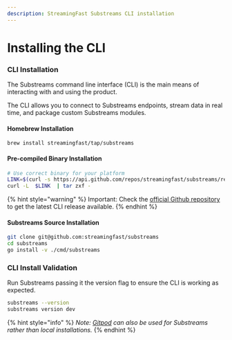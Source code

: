 ```yaml
---
description: StreamingFast Substreams CLI installation
---
```


# Installing the CLI

### CLI Installation

The Substreams command line interface (CLI) is the main means of interacting with and using the product.

The CLI allows you to connect to Substreams endpoints, stream data in real time, and package custom Substreams modules.

#### Homebrew Installation

```
brew install streamingfast/tap/substreams
```

#### Pre-compiled Binary Installation

```bash
# Use correct binary for your platform
LINK=$(curl -s https://api.github.com/repos/streamingfast/substreams/releases/latest | awk '/download.url.*linux/ {print $2}' | sed 's/"//g')
curl -L  $LINK  | tar zxf -
```

{% hint style="warning" %}
Important: Check the [official Github repository](https://github.com/streamingfast/substreams/releases) to get the latest CLI release available.&#x20;
{% endhint %}

#### Substreams Source Installation

```bash
git clone git@github.com:streamingfast/substreams
cd substreams
go install -v ./cmd/substreams
```

### CLI Install Validation

Run Substreams passing it the version flag to ensure the CLI is working as expected.

```bash
substreams --version
substreams version dev
```

{% hint style="info" %}
_Note:_ [_Gitpod_](../developer-guide/installation-requirements.md) _can also be used for Substreams rather than local installations._
{% endhint %}
